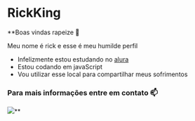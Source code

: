 # RickKing

**Boas vindas rapeize 👋

Meu nome é rick e esse é meu humilde perfil

- Infelizmente estou estudando no [alura](https://www.alura.com.br)
- Estou codando em javaScript
- Vou utilizar esse local para compartilhar meus sofrimentos

### Para mais informações entre em contato 📫 ###


  
  

  ![](https://media1.tenor.com/m/LsYPAE9JiP8AAAAd/rolando-ronaldo.gif)**
